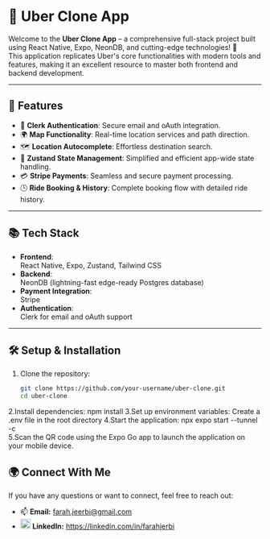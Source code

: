 # 🚕 Uber Clone App

Welcome to the **Uber Clone App** – a comprehensive full-stack project built using React Native, Expo, NeonDB, and cutting-edge technologies! 🚀  
This application replicates Uber's core functionalities with modern tools and features, making it an excellent resource to master both frontend and backend development.

---

## 🌟 Features

- 🔐 **Clerk Authentication**: Secure email and oAuth integration.
- 🌍 **Map Functionality**: Real-time location services and path direction.
- 🗺️ **Location Autocomplete**: Effortless destination search.
- 📲 **Zustand State Management**: Simplified and efficient app-wide state handling.
- 💳 **Stripe Payments**: Seamless and secure payment processing.
- 🕒 **Ride Booking & History**: Complete booking flow with detailed ride history.

---

## 📚 Tech Stack

- **Frontend**:  
  React Native, Expo, Zustand, Tailwind CSS  
- **Backend**:  
  NeonDB (lightning-fast edge-ready Postgres database)  
- **Payment Integration**:  
  Stripe  
- **Authentication**:  
  Clerk for email and oAuth support

---

## 🛠️ Setup & Installation

1. Clone the repository:
   ```bash
   git clone https://github.com/your-username/uber-clone.git
   cd uber-clone
2.Install dependencies: npm install
3.Set up environment variables: Create a .env file in the root directory 
4.Start the application: npx expo start --tunnel -c  
5.Scan the QR code using the Expo Go app to launch the application on your mobile device.

## 🌍 Connect With Me
If you have any questions or want to connect, feel free to reach out:

- 📫 **Email:** farah.jeerbi@gmail.com
- <img src="https://raw.githubusercontent.com/rahuldkjain/github-profile-readme-generator/master/src/images/icons/Social/linked-in-alt.svg" alt="LinkedIn" height="20" width="20" /> **LinkedIn:** https://linkedin.com/in/farahjerbi
</p>


